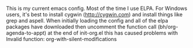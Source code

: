 This is my current emacs config.  Most of the time I use ELPA. For Windows users, it's best to install cygwin (http://cygwin.com) and install things like grep and aspell. When initially loading the config and all of the elpa packages have downloaded then uncomment the function call (bh/org-agenda-to-appt) at the end of init-org.el this has caused problems with Invalid function: org-with-silent-modifications 

